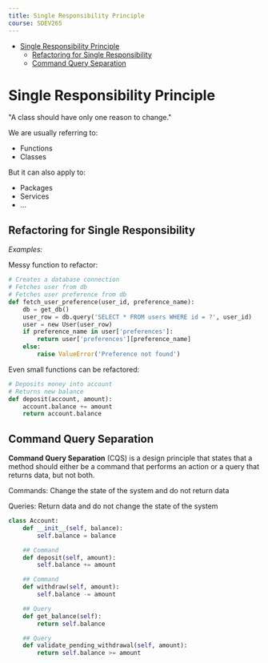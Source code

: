 ```yaml
---
title: Single Responsibility Principle
course: SDEV265
---
```


- [Single Responsibility Principle](#single-responsibility-principle)
  - [Refactoring for Single Responsibility](#refactoring-for-single-responsibility)
  - [Command Query Separation](#command-query-separation)

# Single Responsibility Principle

"A class should have only one reason to change."

We are usually referring to:

- Functions
- Classes

But it can also apply to:

- Packages
- Services
- ...

## Refactoring for Single Responsibility

_Examples:_

Messy function to refactor:

```python
# Creates a database connection
# Fetches user from db
# Fetches user preference from db
def fetch_user_preference(user_id, preference_name):
    db = get_db()
    user_row = db.query('SELECT * FROM users WHERE id = ?', user_id)
    user = new User(user_row)
    if preference_name in user['preferences']:
        return user['preferences'][preference_name]
    else:
        raise ValueError('Preference not found')
```

Even small functions can be refactored:

```python
# Deposits money into account
# Returns new balance
def deposit(account, amount):
    account.balance += amount
    return account.balance
```

## Command Query Separation

**Command Query Separation** (CQS) is a design principle that states that a method should either be a command that performs an action or a query that returns data, but not both.

Commands: Change the state of the system and do not return data

Queries: Return data and do not change the state of the system

```python
class Account:
    def __init__(self, balance):
        self.balance = balance

    ## Command
    def deposit(self, amount):
        self.balance += amount

    ## Command
    def withdraw(self, amount):
        self.balance -= amount

    ## Query
    def get_balance(self):
        return self.balance

    ## Query
    def validate_pending_withdrawal(self, amount):
        return self.balance >= amount
```
